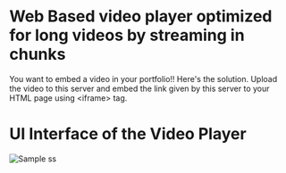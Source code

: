 # Web Based video player optimized for long videos by streaming in chunks
You want to embed a video in your portfolio!! Here's the solution. Upload the video to this server and embed the link given by this server to your HTML page using &lt;iframe> tag.

# UI Interface of the Video Player
![Sample ss](https://github.com/Chaitanyaprasad60/Video-Streaming-Node/assets/49819086/3490a55b-7652-4a5e-91db-0d0bb789dee7)

